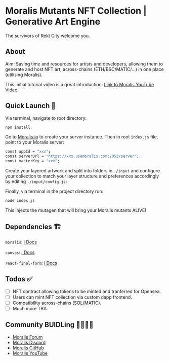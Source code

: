# Moralis Mutants NFT Collection | Generative Art Engine

The survivors of Rekt City welcome you.

## About

Aim: Saving time and resources for artists and developers, allowing them to generate and host NFT art, across-chains (ETH/BSC/MATIC/…) in one place (utilising Moralis).

This initial tutorial video is a great introduction: [Link to Moralis YouTube Video](https://youtu.be/TBC).

## Quick Launch 🚀

Via terminal, navigate to root directory:

```sh
npm install

```

Go to [Moralis.io](https://moralis.io/) to create your server instance. Then in root `index.js` file, point to your Moralis server:

```sh
const appId = "xxx";
const serverUrl = "https://xxx.usemoralis.com:2053/server";
const masterKey = "xxx";

```

Create your layered artwork and split into folders in `./input` and configure your collection to match your layer structure and preferences accordingly by editing `./input/config.js`:

Finally, via terminal in the project directory run:

```sh
node index.js

```

This injects the mutagen that will bring your Moralis mutants ALIVE!

## Dependencies 🏗

`moralis`: [ℹ️ Docs](https://docs.moralis.io/)

`canvas`: [ℹ️ Docs](https://www.npmjs.com/package/canvas)

`react-final-form`: [ℹ️ Docs](https://final-form.org/docs/final-form/getting-started)

## Todos ✅

- [ ] NFT contract allowing tokens to be minted and tranferred for Opensea.
- [ ] Users can mint NFT collection via custom dapp frontend.
- [ ] Compatibility across-chains (SOL/MATIC).
- [ ] Much more TBA.

## Community BUIDLing 👨‍🔧👩‍🔧

- [Moralis Forum](https://forum.moralis.io/)
- [Moralis Discord](https://discord.com/channels/819584798443569182)
- [Moralis GitHub](https://github.com/MoralisWeb3)
- [Moralis YouTube](https://www.youtube.com/channel/UCgWS9Q3P5AxCWyQLT2kQhBw)
